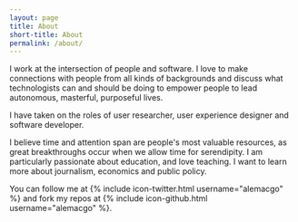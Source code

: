 ```yaml
---
layout: page
title: About
short-title: About
permalink: /about/
---
```


I work at the intersection of people and software. I love to make connections with people from all kinds of backgrounds and discuss what technologists can and should be doing to empower people to lead autonomous, masterful, purposeful lives.

I have taken on the roles of user researcher, user experience designer and software developer.

I believe time and attention span are people's most valuable resources, as great breakthroughs occur when we allow time for serendipity. I am particularly passionate about education, and love teaching. I want to learn more about journalism, economics and public policy.

You can follow me at {% include icon-twitter.html username="alemacgo" %} and fork my repos at
{% include icon-github.html username="alemacgo" %}.

